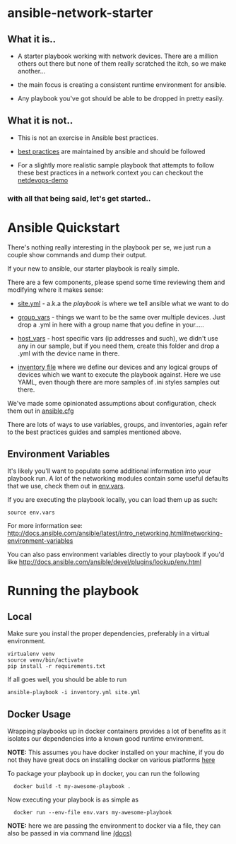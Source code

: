# ansible-network-starter

## What it is..

* A starter playbook working with network devices. There are a million others out there but none of them really scratched the itch, so we make another...

* the main focus is creating a consistent runtime environment for ansible.

* Any playbook you've got should be able to be dropped in pretty easily.

## What it is not..

* This is not an exercise in Ansible best practices.

* [best practices](http://docs.ansible.com/ansible/latest/playbooks_best_practices.html) are maintained by ansible and should be followed

* For a slightly more realistic sample playbook that attempts to follow these best practices in a network
context you can checkout the [netdevops-demo](https://github.com/kecorbin/netdevops-demo)


### with all that being said, let's get started..


# Ansible Quickstart

There's nothing really interesting in the playbook per se, we just run a couple show commands and dump their output.  

If your new to ansible, our starter playbook is really simple.  

There are a few components, please spend some time reviewing them and modifying where it makes sense:

* [site.yml](./site.yml) - a.k.a the *playbook* is where we tell ansible what we want to do

* [group_vars](./group_vars) - things we want to be the same over multiple devices.  Just drop a .yml in
here with a group name that you define in your.....

* [host_vars](./host_vars) - host specific vars (ip addresses and such), we didn't use any in our sample, but if you need them, create this folder and drop a .yml with the device name in there.

* [inventory file](./inventory.yml) where we define our devices and any logical groups of devices which we want to execute the playbook against. Here we use YAML, even though there are more samples of .ini styles samples out there.


We've made some opinionated assumptions about configuration, check them out in
[ansible.cfg](./ansible.cfg)


 There are lots of ways to use variables, groups, and inventories, again refer to the
 best practices guides and samples mentioned above.


## Environment Variables

It's likely you'll want to populate some additional information into your playbook
run.  A lot of the networking modules contain some useful defaults that we use, check them out in [env.vars](./env.vars).

If you are executing the playbook locally, you can load them up as such:

```
source env.vars
```

For more information see:
http://docs.ansible.com/ansible/latest/intro_networking.html#networking-environment-variables

You can also pass environment variables directly to your playbook if you'd like
    http://docs.ansible.com/ansible/devel/plugins/lookup/env.html

# Running the playbook

## Local

Make sure you install the proper dependencies, preferably in a virtual environment.

```
virtualenv venv
source venv/bin/activate
pip install -r requirements.txt
```


If all goes well, you should be able to run

```
ansible-playbook -i inventory.yml site.yml
```


## Docker Usage

Wrapping playbooks up in docker containers provides a lot of benefits as it
isolates our dependencies into a known good runtime environment.

**NOTE:** This assumes you have docker installed on your machine, if you do not they have
great docs on installing docker on various platforms [here](https://docs.docker.com/install/)

To package your playbook up in docker, you can run the following

```
  docker build -t my-awesome-playbook .
```

Now executing your playbook is as simple as

```
  docker run --env-file env.vars my-awesome-playbook
```
**NOTE:** here we are passing the environment to docker via a file, they can also be passed in via command line [(docs)](https://docs.docker.com/engine/reference/commandline/run/#set-environment-variables--e---env---env-file)
